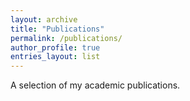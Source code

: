 ```yaml
---
layout: archive
title: "Publications"
permalink: /publications/
author_profile: true
entries_layout: list
---
```


A selection of my academic publications.
